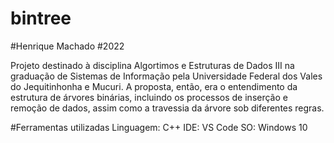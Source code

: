# bintree
#Henrique Machado
#2022

Projeto destinado à disciplina Algortimos e Estruturas de Dados III na graduação de Sistemas de Informação pela Universidade Federal dos Vales do Jequitinhonha e Mucuri. A proposta, então, era o entendimento da estrutura de árvores binárias, incluindo os processos de inserção e remoção de dados, assim como a travessia da árvore sob diferentes regras. 


#Ferramentas utilizadas
Linguagem: C++
IDE: VS Code
SO: Windows 10
